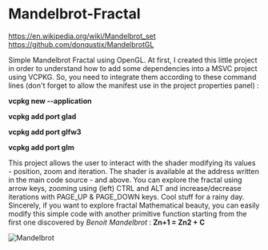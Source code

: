 # Mandelbrot-Fractal

https://en.wikipedia.org/wiki/Mandelbrot_set
https://github.com/donqustix/MandelbrotGL

Simple Mandelbrot Fractal using OpenGL. At first, I created this little project in order to understand how to add some dependencies into a MSVC project using VCPKG. So, you need to integrate them according to these command lines (don't forget to allow the manifest use in the project properties panel) :

**vcpkg new --application**

**vcpkg add port glad**

**vcpkg add port glfw3**

**vcpkg add port glm**


This project allows the user to interact with the shader modifying its values - position, zoom and iteration. The shader is available at the address written in the main code source - and above. You can explore the fractal using arrow keys, zooming using (left) CTRL and ALT and increase/decrease iterations with PAGE_UP & PAGE_DOWN keys. Cool stuff for a rainy day. Sincerely, if you want to explore fractal Mathematical beauty, you can easily modify this simple code with another primitive function starting from the first one discovered by *Benoit Mandelbrot* : **Zn+1 = Zn2 + C** 

![Mandelbrot](https://github.com/user-attachments/assets/69dae17a-f3a4-42b8-ac89-32bcdd5d556b)
